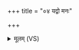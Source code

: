 +++
title = "०४ यद्वो मनः"

+++
<details><summary>मूलम् (VS)</summary>

यद्वो॒ मनः॒ परा॑गतं॒ यद्ब॒द्धमि॒ह वे॒ह वा॑।  
तद्व॒ आ व॑र्तयामसि॒ मयि॑ वो रमतां॒ मनः॑ ॥
</details>